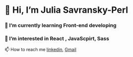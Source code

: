  <h1>👋 Hi, I’m Julia Savransky-Perl</h1>
 <h3> 🌱 I’m currently learning Front-end developing </h3>
 <h3>👀 I’m interested in React , JavaScpirt, Sass </h3>
 
 📫 How to reach me <a href="www.linkedin.com/in/julia-savransky-perl-00b70b6b">linkedin</a>, <a href="savranskyj@goole.com">Gmail</a>

<!---
- 💞️ I’m looking to collaborate on ...
Juliasavransky/Juliasavransky is a ✨ special ✨ repository because its `README.md` (this file) appears on your GitHub profile.
You can click the Preview link to take a look at your changes.
--->
